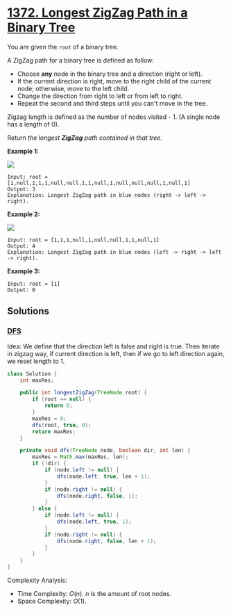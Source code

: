 # [1372. Longest ZigZag Path in a Binary Tree](https://leetcode.com/problems/longest-zigzag-path-in-a-binary-tree/)

You are given the `root` of a binary tree.

A ZigZag path for a binary tree is defined as follow:

- Choose **any** node in the binary tree and a direction (right or left).
- If the current direction is right, move to the right child of the current node; otherwise, move to the left child.
- Change the direction from right to left or from left to right.
- Repeat the second and third steps until you can't move in the tree.

Zigzag length is defined as the number of nodes visited - 1. (A single node has a length of 0).

Return _the longest **ZigZag** path contained in that tree_.

**Example 1:**

![](https://assets.leetcode.com/uploads/2020/01/22/sample_1_1702.png)

```
Input: root = [1,null,1,1,1,null,null,1,1,null,1,null,null,null,1,null,1]
Output: 3
Explanation: Longest ZigZag path in blue nodes (right -> left -> right).
```

**Example 2:**

![](https://assets.leetcode.com/uploads/2020/01/22/sample_2_1702.png)

```
Input: root = [1,1,1,null,1,null,null,1,1,null,1]
Output: 4
Explanation: Longest ZigZag path in blue nodes (left -> right -> left -> right).
```

**Example 3:**

```
Input: root = [1]
Output: 0
```

## Solutions
### [DFS](LongestZigzagPathInABinaryTree.java)

Idea: We define that the direction left is false and right is true. Then iterate in zigzag way, if current direction is left, then if we go to left direction again, we reset length to 1.

```java
class Solution {
    int maxRes;

    public int longestZigZag(TreeNode root) {
        if (root == null) {
            return 0;
        }
        maxRes = 0;
        dfs(root, true, 0);
        return maxRes;
    }

    private void dfs(TreeNode node, boolean dir, int len) {
        maxRes = Math.max(maxRes, len);
        if (!dir) {
            if (node.left != null) {
                dfs(node.left, true, len + 1);
            }
            if (node.right != null) {
                dfs(node.right, false, 1);
            }
        } else {
            if (node.left != null) {
                dfs(node.left, true, 1);
            }
            if (node.right != null) {
                dfs(node.right, false, len + 1);
            }
        }
    }
}
```

Complexity Analysis:

- Time Complexity: $O(n)$. $n$ is the amount of root nodes.
- Space Complexity: $O(1)$.
